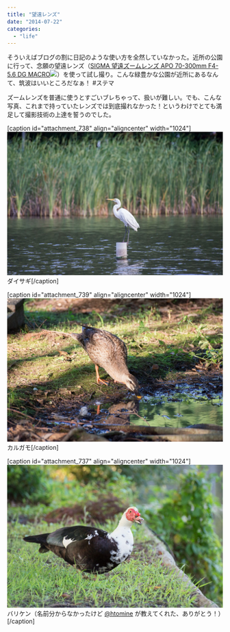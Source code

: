 ```yaml
---
title: "望遠レンズ"
date: "2014-07-22"
categories: 
  - "life"
---
```


そういえばブログの割に日記のような使い方を全然していなかった。近所の公園に行って、念願の望遠レンズ（[SIGMA 望遠ズームレンズ APO 70-300mm F4-5.6 DG MACRO](http://www.amazon.co.jp/gp/product/B000ALLMI8/ref=as_li_ss_tl?ie=UTF8&camp=247&creative=7399&creativeASIN=B000ALLMI8&linkCode=as2&tag=dmjp07-22)![](http://ir-jp.amazon-adsystem.com/e/ir?t=dmjp07-22&l=as2&o=9&a=B000ALLMI8)）を使って試し撮り。こんな緑豊かな公園が近所にあるなんて、筑波はいいところだなぁ！ #ステマ

ズームレンズを普通に使うとすごいブレちゃって、扱いが難しい。でも、こんな写真、これまで持っていたレンズでは到底撮れなかった！というわけでとても満足して撮影技術の上達を誓うのでした。

\[caption id="attachment\_738" align="aligncenter" width="1024"\][![DSC09952](images/DSC09952-1024x680.jpg)](http://junkato.jp/ja/blog/wp-content/uploads/2014/07/DSC09952.jpg) ダイサギ\[/caption\]

\[caption id="attachment\_739" align="aligncenter" width="1024"\][![DSC09933](images/DSC09933-1024x680.jpg)](http://junkato.jp/ja/blog/wp-content/uploads/2014/07/DSC09933.jpg) カルガモ\[/caption\]

\[caption id="attachment\_737" align="aligncenter" width="1024"\][![DSC09944](images/DSC09944-1024x680.jpg)](http://junkato.jp/ja/blog/wp-content/uploads/2014/07/DSC09944.jpg) バリケン（名前分からなかったけど [@htomine](https://twitter.com/htomine) が教えてくれた、ありがとう！）\[/caption\]

